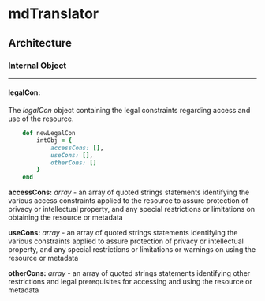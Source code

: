 # mdTranslator

## Architecture

### Internal Object
---
#### legalCon:

The *legalCon* object containing the legal constraints regarding access and use of the resource.

````ruby
    def newLegalCon
        intObj = {
            accessCons: [],
            useCons: [],
            otherCons: []
        }
    end
````

__accessCons:__ *array* - an array of quoted strings statements identifying the various access constraints applied to the resource to assure protection of privacy or intellectual property, and any special restrictions or limitations on obtaining the resource or metadata

__useCons:__ *array* - an array of quoted strings statements identifying the various constraints applied to assure protection of privacy or intellectual property, and any special restrictions or limitations or warnings on using the resource or metadata

__otherCons:__ *array* - an array of quoted strings statements identifying other restrictions and legal prerequisites for accessing and using the resource or metadata
